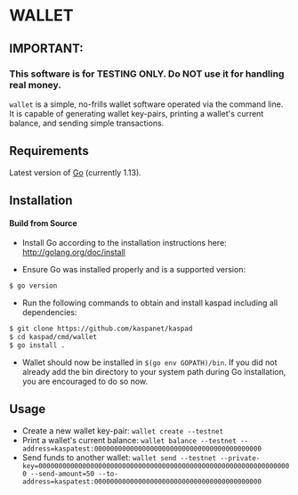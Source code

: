 WALLET
======

## IMPORTANT:

### This software is for TESTING ONLY. Do NOT use it for handling real money.

`wallet` is a simple, no-frills wallet software operated via the command line.\
It is capable of generating wallet key-pairs, printing a wallet's current balance, and sending simple transactions.

## Requirements

Latest version of [Go](http://golang.org) (currently 1.13).

## Installation

#### Build from Source

- Install Go according to the installation instructions here:
  http://golang.org/doc/install

- Ensure Go was installed properly and is a supported version:

```bash
$ go version
```

- Run the following commands to obtain and install kaspad including all dependencies:

```bash
$ git clone https://github.com/kaspanet/kaspad
$ cd kaspad/cmd/wallet
$ go install .
```

- Wallet should now be installed in `$(go env GOPATH)/bin`. If you did
  not already add the bin directory to your system path during Go installation,
  you are encouraged to do so now.


Usage
-----

* Create a new wallet key-pair: `wallet create --testnet`
* Print a wallet's current balance:
  `wallet balance --testnet --address=kaspatest:000000000000000000000000000000000000000000`
* Send funds to another wallet:
  `wallet send --testnet --private-key=0000000000000000000000000000000000000000000000000000000000000000 --send-amount=50 --to-address=kaspatest:000000000000000000000000000000000000000000`